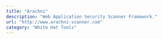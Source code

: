 ```yaml
---
title: "Arachni"
description: "Web Application Security Scanner Framework."
url: "http://www.arachni-scanner.com"
category: "White Hat Tools"
---
```

